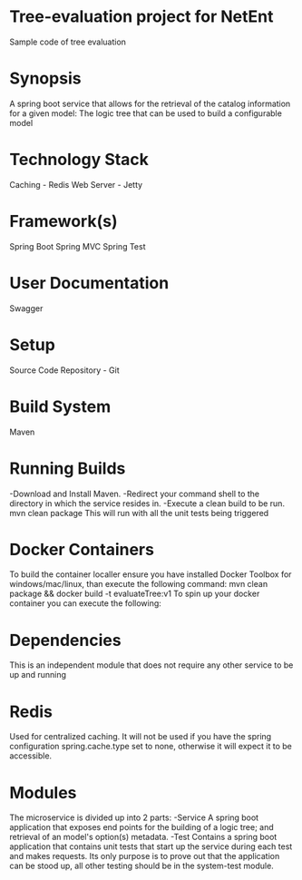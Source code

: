 # Tree-evaluation project for NetEnt
Sample code of tree evaluation

# Synopsis
A spring boot service that allows for the retrieval of the catalog information for a given model:
The logic tree that can be used to build a configurable model

# Technology Stack
Caching - Redis
Web Server - Jetty

# Framework(s)
Spring Boot
Spring MVC
Spring Test

# User Documentation
Swagger 


# Setup
Source Code Repository - Git

# Build System 
Maven

# Running Builds
-Download and Install Maven.
-Redirect your command shell to the directory in which the service resides in.
-Execute a clean build to be run.
           mvn clean package
This will run with all the unit tests being triggered

# Docker Containers
To build the container localler ensure you have installed Docker Toolbox for windows/mac/linux, than execute the following command:
mvn clean package && docker build -t evaluateTree:v1
To spin up your docker container you can execute the following:

# Dependencies
This is an independent module that does not require any other service to be up and running

# Redis
Used for centralized caching. It will not be used if you have the spring configuration spring.cache.type set to none, otherwise it will expect it to be accessible.

# Modules
The microservice is divided up into 2 parts:
-Service
A spring boot application that exposes end points for the building of a logic tree; and retrieval of an model's option(s) metadata.
-Test
Contains a spring boot application that contains unit tests that start up the service during each test and makes requests. Its only purpose is to prove out that the application can be stood up, all other testing should be in the system-test module.
